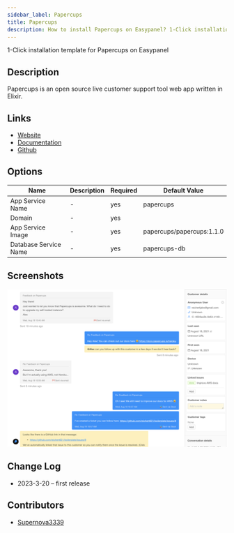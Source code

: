 ```yaml
---
sidebar_label: Papercups
title: Papercups
description: How to install Papercups on Easypanel? 1-Click installation template for Papercups on Easypanel
---
```


<!-- generated -->

1-Click installation template for Papercups on Easypanel

## Description

Papercups is an open source live customer support tool web app written in Elixir.

## Links

- [Website](https://papercups.io)
- [Documentation](https://docs.papercups.io/)
- [Github](https://github.com/papercups-io/papercups)

## Options

Name | Description | Required | Default Value
-|-|-|-
App Service Name | - | yes | papercups
Domain | - | yes | 
App Service Image | - | yes | papercups/papercups:1.1.0
Database Service Name | - | yes | papercups-db

## Screenshots

![Papercups Screenshot](./assets/screenshot.png)

## Change Log

- 2023-3-20 – first release

## Contributors

- [Supernova3339](https://github.com/Supernova3339)
